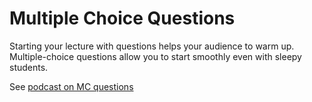 
# Multiple Choice Questions

Starting your lecture with questions helps your audience to warm up.
Multiple-choice questions allow you to start smoothly even with sleepy students. 

See [podcast on MC questions](http://www.youtube.com/embed/GaNbZozbDzo)
